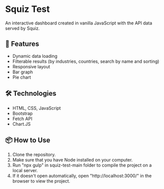# Squiz Test

An interactive dashboard created in vanilla JavaScript with the API data served by Squiz. 

## 🚀 Features

- Dynamic data loading
- Filterable results (by industries, countries, search by name and sorting)
- Responsive layout
- Bar graph
- Pie chart

## 🛠️ Technologies

- HTML, CSS, JavaScript
- Bootstrap
- Fetch API
- Chart.JS

## 📦 How to Use

1. Clone the repository.
2. Make sure that you have Node installed on your computer.
3. Run "npx gulp" in squiz-test-main folder to compile the project on a local server.
4. If it doesn't open automatically, open "http://localhost:3000/" in the browser to view the project.
